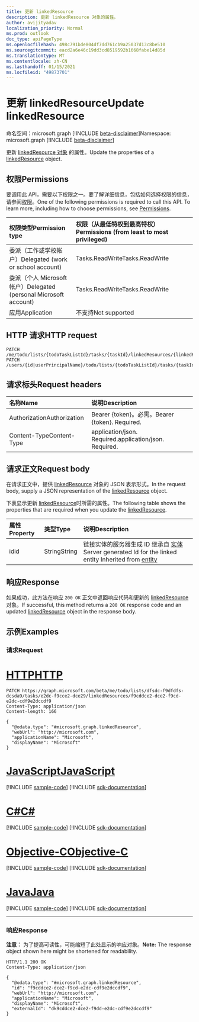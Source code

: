 ```yaml
---
title: 更新 linkedResource
description: 更新 linkedResource 对象的属性。
author: avijityadav
localization_priority: Normal
ms.prod: outlook
doc_type: apiPageType
ms.openlocfilehash: 498c791bde804df7dd761cb9a25037d13c8be510
ms.sourcegitcommit: eacd2a6e46c19dd3cd8519592b1668fabe14d85d
ms.translationtype: MT
ms.contentlocale: zh-CN
ms.lasthandoff: 01/15/2021
ms.locfileid: "49873701"
---
```

# <a name="update-linkedresource"></a><span data-ttu-id="8c339-103">更新 linkedResource</span><span class="sxs-lookup"><span data-stu-id="8c339-103">Update linkedResource</span></span>
<span data-ttu-id="8c339-104">命名空间：microsoft.graph [!INCLUDE [beta-disclaimer](../../includes/beta-disclaimer.md)]</span><span class="sxs-lookup"><span data-stu-id="8c339-104">Namespace: microsoft.graph [!INCLUDE [beta-disclaimer](../../includes/beta-disclaimer.md)]</span></span>

<span data-ttu-id="8c339-105">更新 [linkedResource 对象](../resources/linkedresource.md) 的属性。</span><span class="sxs-lookup"><span data-stu-id="8c339-105">Update the properties of a [linkedResource](../resources/linkedresource.md) object.</span></span>

## <a name="permissions"></a><span data-ttu-id="8c339-106">权限</span><span class="sxs-lookup"><span data-stu-id="8c339-106">Permissions</span></span>
<span data-ttu-id="8c339-p101">要调用此 API，需要以下权限之一。要了解详细信息，包括如何选择权限的信息，请参阅[权限](/graph/permissions-reference)。</span><span class="sxs-lookup"><span data-stu-id="8c339-p101">One of the following permissions is required to call this API. To learn more, including how to choose permissions, see [Permissions](/graph/permissions-reference).</span></span>

|<span data-ttu-id="8c339-109">权限类型</span><span class="sxs-lookup"><span data-stu-id="8c339-109">Permission type</span></span>|<span data-ttu-id="8c339-110">权限（从最低特权到最高特权）</span><span class="sxs-lookup"><span data-stu-id="8c339-110">Permissions (from least to most privileged)</span></span>|
|:---|:---|
|<span data-ttu-id="8c339-111">委派（工作或学校帐户）</span><span class="sxs-lookup"><span data-stu-id="8c339-111">Delegated (work or school account)</span></span>|<span data-ttu-id="8c339-112">Tasks.ReadWrite</span><span class="sxs-lookup"><span data-stu-id="8c339-112">Tasks.ReadWrite</span></span>|
|<span data-ttu-id="8c339-113">委派（个人 Microsoft 帐户）</span><span class="sxs-lookup"><span data-stu-id="8c339-113">Delegated (personal Microsoft account)</span></span>|<span data-ttu-id="8c339-114">Tasks.ReadWrite</span><span class="sxs-lookup"><span data-stu-id="8c339-114">Tasks.ReadWrite</span></span>|
|<span data-ttu-id="8c339-115">应用</span><span class="sxs-lookup"><span data-stu-id="8c339-115">Application</span></span>|<span data-ttu-id="8c339-116">不支持</span><span class="sxs-lookup"><span data-stu-id="8c339-116">Not supported</span></span>|

## <a name="http-request"></a><span data-ttu-id="8c339-117">HTTP 请求</span><span class="sxs-lookup"><span data-stu-id="8c339-117">HTTP request</span></span>

<!-- {
  "blockType": "ignored"
}
-->
``` http
PATCH /me/todo/lists/{todoTaskListId}/tasks/{taskId}/linkedResources/{linkedResourcesId}
PATCH /users/{id|userPrincipalName}/todo/lists/{todoTaskListId}/tasks/{taskId}/linkedResources/{linkedResourcesId}
```

## <a name="request-headers"></a><span data-ttu-id="8c339-118">请求标头</span><span class="sxs-lookup"><span data-stu-id="8c339-118">Request headers</span></span>
|<span data-ttu-id="8c339-119">名称</span><span class="sxs-lookup"><span data-stu-id="8c339-119">Name</span></span>|<span data-ttu-id="8c339-120">说明</span><span class="sxs-lookup"><span data-stu-id="8c339-120">Description</span></span>|
|:---|:---|
|<span data-ttu-id="8c339-121">Authorization</span><span class="sxs-lookup"><span data-stu-id="8c339-121">Authorization</span></span>|<span data-ttu-id="8c339-p102">Bearer {token}。必需。</span><span class="sxs-lookup"><span data-stu-id="8c339-p102">Bearer {token}. Required.</span></span>|
|<span data-ttu-id="8c339-124">Content-Type</span><span class="sxs-lookup"><span data-stu-id="8c339-124">Content-Type</span></span>|<span data-ttu-id="8c339-p103">application/json. Required.</span><span class="sxs-lookup"><span data-stu-id="8c339-p103">application/json. Required.</span></span>|

## <a name="request-body"></a><span data-ttu-id="8c339-127">请求正文</span><span class="sxs-lookup"><span data-stu-id="8c339-127">Request body</span></span>
<span data-ttu-id="8c339-128">在请求正文中，提供 [linkedResource](../resources/linkedresource.md) 对象的 JSON 表示形式。</span><span class="sxs-lookup"><span data-stu-id="8c339-128">In the request body, supply a JSON representation of the [linkedResource](../resources/linkedresource.md) object.</span></span>

<span data-ttu-id="8c339-129">下表显示更新 [linkedResource](../resources/linkedresource.md)时所需的属性。</span><span class="sxs-lookup"><span data-stu-id="8c339-129">The following table shows the properties that are required when you update the [linkedResource](../resources/linkedresource.md).</span></span>

|<span data-ttu-id="8c339-130">属性</span><span class="sxs-lookup"><span data-stu-id="8c339-130">Property</span></span>|<span data-ttu-id="8c339-131">类型</span><span class="sxs-lookup"><span data-stu-id="8c339-131">Type</span></span>|<span data-ttu-id="8c339-132">说明</span><span class="sxs-lookup"><span data-stu-id="8c339-132">Description</span></span>|
|:---|:---|:---|
|<span data-ttu-id="8c339-133">id</span><span class="sxs-lookup"><span data-stu-id="8c339-133">id</span></span>|<span data-ttu-id="8c339-134">String</span><span class="sxs-lookup"><span data-stu-id="8c339-134">String</span></span>|<span data-ttu-id="8c339-135">链接实体的服务器生成 ID 继承自 [实体](../resources/entity.md)</span><span class="sxs-lookup"><span data-stu-id="8c339-135">Server generated Id for the linked entity Inherited from [entity](../resources/entity.md)</span></span>|

## <a name="response"></a><span data-ttu-id="8c339-136">响应</span><span class="sxs-lookup"><span data-stu-id="8c339-136">Response</span></span>

<span data-ttu-id="8c339-137">如果成功，此方法在响应 `200 OK` 正文中返回响应代码和更新的 [linkedResource](../resources/linkedresource.md) 对象。</span><span class="sxs-lookup"><span data-stu-id="8c339-137">If successful, this method returns a `200 OK` response code and an updated [linkedResource](../resources/linkedresource.md) object in the response body.</span></span>

## <a name="examples"></a><span data-ttu-id="8c339-138">示例</span><span class="sxs-lookup"><span data-stu-id="8c339-138">Examples</span></span>

### <a name="request"></a><span data-ttu-id="8c339-139">请求</span><span class="sxs-lookup"><span data-stu-id="8c339-139">Request</span></span>

# <a name="http"></a>[<span data-ttu-id="8c339-140">HTTP</span><span class="sxs-lookup"><span data-stu-id="8c339-140">HTTP</span></span>](#tab/http)
<!-- {
  "blockType": "request",
  "sampleKeys": ["dfsdc-f9dfdfs-dcsda9", "e2dc-f9cce2-dce29", "f9cddce2-dce2-f9cd-e2dc-cdf9e2dccdf9"],
  "name": "update_linkedresource"
}
-->
``` http
PATCH https://graph.microsoft.com/beta/me/todo/lists/dfsdc-f9dfdfs-dcsda9/tasks/e2dc-f9cce2-dce29/linkedResources/f9cddce2-dce2-f9cd-e2dc-cdf9e2dccdf9
Content-Type: application/json
Content-length: 166

{
  "@odata.type": "#microsoft.graph.linkedResource",
  "webUrl": "http://microsoft.com",
  "applicationName": "Microsoft",
  "displayName": "Microsoft"
}
```
# <a name="javascript"></a>[<span data-ttu-id="8c339-141">JavaScript</span><span class="sxs-lookup"><span data-stu-id="8c339-141">JavaScript</span></span>](#tab/javascript)
[!INCLUDE [sample-code](../includes/snippets/javascript/update-linkedresource-javascript-snippets.md)]
[!INCLUDE [sdk-documentation](../includes/snippets/snippets-sdk-documentation-link.md)]

# <a name="c"></a>[<span data-ttu-id="8c339-142">C#</span><span class="sxs-lookup"><span data-stu-id="8c339-142">C#</span></span>](#tab/csharp)
[!INCLUDE [sample-code](../includes/snippets/csharp/update-linkedresource-csharp-snippets.md)]
[!INCLUDE [sdk-documentation](../includes/snippets/snippets-sdk-documentation-link.md)]

# <a name="objective-c"></a>[<span data-ttu-id="8c339-143">Objective-C</span><span class="sxs-lookup"><span data-stu-id="8c339-143">Objective-C</span></span>](#tab/objc)
[!INCLUDE [sample-code](../includes/snippets/objc/update-linkedresource-objc-snippets.md)]
[!INCLUDE [sdk-documentation](../includes/snippets/snippets-sdk-documentation-link.md)]

# <a name="java"></a>[<span data-ttu-id="8c339-144">Java</span><span class="sxs-lookup"><span data-stu-id="8c339-144">Java</span></span>](#tab/java)
[!INCLUDE [sample-code](../includes/snippets/java/update-linkedresource-java-snippets.md)]
[!INCLUDE [sdk-documentation](../includes/snippets/snippets-sdk-documentation-link.md)]

---


### <a name="response"></a><span data-ttu-id="8c339-145">响应</span><span class="sxs-lookup"><span data-stu-id="8c339-145">Response</span></span>
<span data-ttu-id="8c339-146">**注意：** 为了提高可读性，可能缩短了此处显示的响应对象。</span><span class="sxs-lookup"><span data-stu-id="8c339-146">**Note:** The response object shown here might be shortened for readability.</span></span>
<!-- {
  "blockType": "response",
  "truncated": true,
  "@odata.type": "microsoft.graph.linkedResource"
}
-->
``` http
HTTP/1.1 200 OK
Content-Type: application/json

{
  "@odata.type": "#microsoft.graph.linkedResource",
  "id": "f9cddce2-dce2-f9cd-e2dc-cdf9e2dccdf9",
  "webUrl": "http://microsoft.com",
  "applicationName": "Microsoft",
  "displayName": "Microsoft",
  "externalId": "dk9cddce2-dce2-f9dd-e2dc-cdf9e2dccdf9"
}
```



